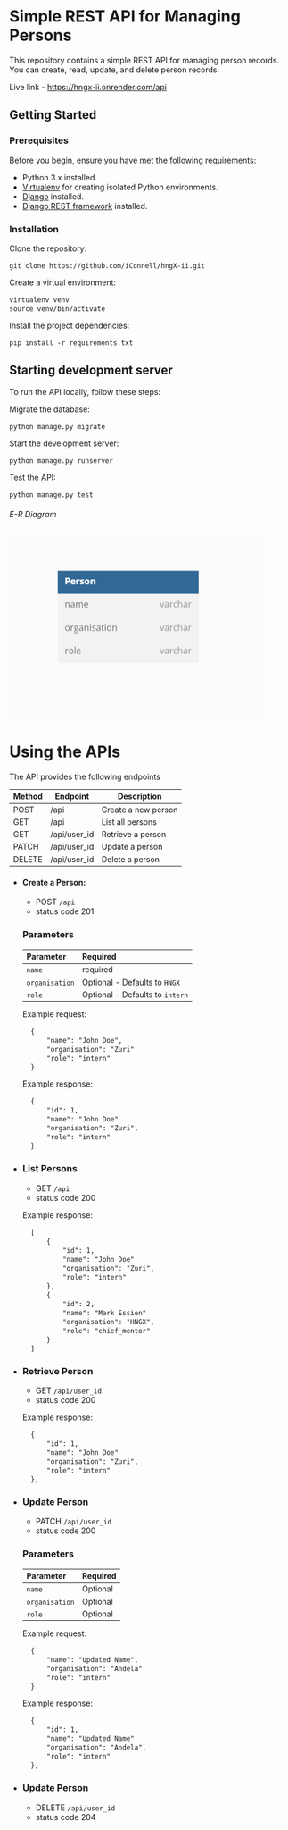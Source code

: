 # Simple REST API for Managing Persons

This repository contains a simple REST API for managing person records. You can create, read, update, and delete person records. 

Live link - https://hngx-ii.onrender.com/api

## Getting Started

### Prerequisites

Before you begin, ensure you have met the following requirements:

- Python 3.x installed.
- [Virtualenv](https://virtualenv.pypa.io/en/latest/) for creating isolated Python environments.
- [Django](https://www.djangoproject.com/) installed.
- [Django REST framework](https://www.django-rest-framework.org/) installed.

### Installation

Clone the repository:

    git clone https://github.com/iConnell/hngX-ii.git


Create a virtual environment:

    virtualenv venv
    source venv/bin/activate
    
Install the project dependencies:

    pip install -r requirements.txt

## Starting development server

To run the API locally, follow these steps:

Migrate the database:

    python manage.py migrate

Start the development server:

    python manage.py runserver

Test the API:

    python manage.py test

###### E-R Diagram 
![alt image showing the E-R diagram](https://github.com/iConnell/hngX-ii/blob/master/E-R_diagram.png?raw=true)



# Using the APIs
The API provides the following endpoints

| Method  |  Endpoint  |  Description      |
|---------|------------|-------------------|
|POST     |/api        |Create a new person|
|GET      |/api        |List all persons   |
|GET      |/api/user_id|Retrieve a person  |
|PATCH    |/api/user_id|Update a person    |
|DELETE   |/api/user_id|Delete a person    |

- #### Create a Person:
    - POST `/api`
    - status code 201
    ### Parameters
    |Parameter| Required|
    |---------|---------|
    |```name```|required|
    |```organisation```|Optional - Defaults to ```HNGX```|
    |```role```|Optional - Defaults to ```intern```|

    Example request:

        {
            "name": "John Doe",
            "organisation": "Zuri"
            "role": "intern"
        }

    Example response:

        {
            "id": 1,
            "name": "John Doe"
            "organisation": "Zuri",
            "role": "intern"
        }
    
- ### List Persons
    - GET ```/api```
    - status code 200

    Example response:

        [
            {
                "id": 1,
                "name": "John Doe"
                "organisation": "Zuri",
                "role": "intern"
            },
            {
                "id": 2,
                "name": "Mark Essien"
                "organisation": "HNGX",
                "role": "chief_mentor"
            }
        ]

- ### Retrieve Person
    - GET ```/api/user_id```
    - status code 200

    Example response:

        {
            "id": 1,
            "name": "John Doe"
            "organisation": "Zuri",
            "role": "intern"
        },
        
- ### Update Person
    - PATCH ```/api/user_id```
    - status code 200

    ### Parameters
    |Parameter| Required|
    |---------|---------|
    |```name```|Optional|
    |```organisation```|Optional|
    |```role```|Optional|

    Example request:

        {
            "name": "Updated Name",
            "organisation": "Andela"
            "role": "intern"
        }

    Example response:

        {
            "id": 1,
            "name": "Updated Name"
            "organisation": "Andela",
            "role": "intern"
        },

- ### Update Person
    - DELETE ```/api/user_id```
    - status code 204